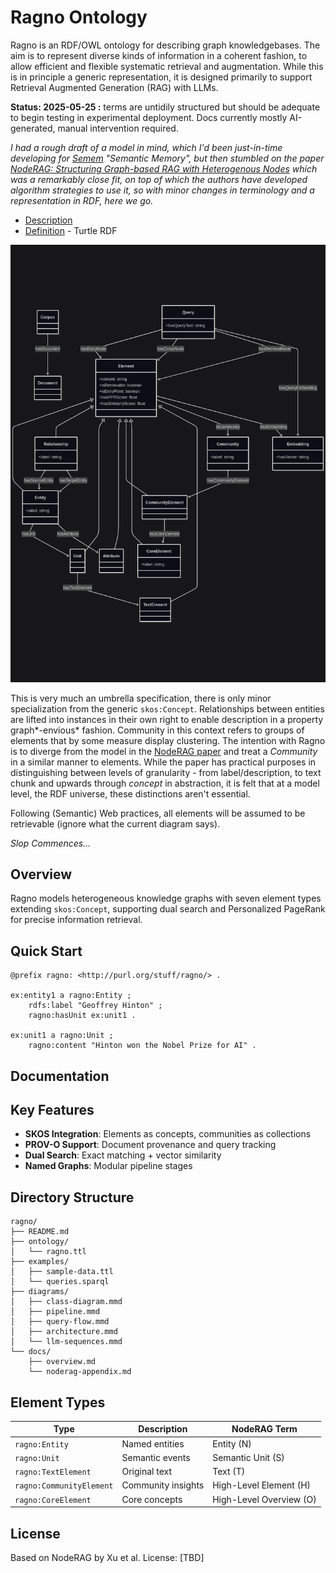 # Ragno Ontology

Ragno is an RDF/OWL ontology for describing graph knowledgebases. The aim is to represent diverse kinds of information in a coherent fashion, to allow efficient and flexible systematic retrieval and augmentation. While this is in principle a generic representation, it is designed primarily to support Retrieval Augmented Generation (RAG) with LLMs.

**Status: 2025-05-25 :** terms are untidily structured but should be adequate to begin testing in experimental deployment. Docs currently mostly AI-generated, manual intervention required.

*I had a rough draft of a model in mind, which I'd been just-in-time developing for [Semem](https://github.com/danja/semem) "Semantic Memory", but then stumbled on the paper [NodeRAG: Structuring Graph-based RAG with Heterogenous Nodes](https://arxiv.org/abs/2504.11544) which was a remarkably close fit, on top of which the authors have developed algorithm strategies to use it, so with minor changes in terminology and a representation in RDF, here we go.*

- [Description](description.md)
- [Definition](ragno.ttl) - Turtle RDF

![Overview Diagram](ontology-diagram.png)

This is very much an umbrella specification, there is only minor specialization from the generic `skos:Concept`. Relationships between entities are lifted into instances in their own right to enable description in a property graph*-envious* fashion. Community in this context refers to groups of elements that by some measure display clustering. The intention with Ragno is to diverge from the model in the [NodeRAG paper](https://arxiv.org/abs/2504.11544) and treat a *Community* in a similar manner to elements. While the paper has practical purposes in distinguishing between levels of granularity - from label/description, to text chunk and upwards through *concept* in abstraction, it is felt that at a model level, the RDF universe, these distinctions aren't essential.  

Following (Semantic) Web practices, all elements will be assumed to be retrievable (ignore what the current diagram says). 


*Slop Commences...*

## Overview

Ragno models heterogeneous knowledge graphs with seven element types extending `skos:Concept`, supporting dual search and Personalized PageRank for precise information retrieval.

## Quick Start

```turtle
@prefix ragno: <http://purl.org/stuff/ragno/> .

ex:entity1 a ragno:Entity ;
    rdfs:label "Geoffrey Hinton" ;
    ragno:hasUnit ex:unit1 .

ex:unit1 a ragno:Unit ;
    ragno:content "Hinton won the Nobel Prize for AI" .
```

## Documentation



## Key Features

- **SKOS Integration**: Elements as concepts, communities as collections
- **PROV-O Support**: Document provenance and query tracking  
- **Dual Search**: Exact matching + vector similarity
- **Named Graphs**: Modular pipeline stages

## Directory Structure

```
ragno/
├── README.md
├── ontology/
│   └── ragno.ttl
├── examples/
│   ├── sample-data.ttl
│   └── queries.sparql
├── diagrams/
│   ├── class-diagram.mmd
│   ├── pipeline.mmd
│   ├── query-flow.mmd
│   ├── architecture.mmd
│   └── llm-sequences.mmd
└── docs/
    ├── overview.md
    └── noderag-appendix.md
```

## Element Types

| Type | Description | NodeRAG Term |
|------|-------------|--------------|
| `ragno:Entity` | Named entities | Entity (N) |
| `ragno:Unit` | Semantic events | Semantic Unit (S) |
| `ragno:TextElement` | Original text | Text (T) |
| `ragno:CommunityElement` | Community insights | High-Level Element (H) |
| `ragno:CoreElement` | Core concepts | High-Level Overview (O) |

## License

Based on NodeRAG by Xu et al. License: [TBD]